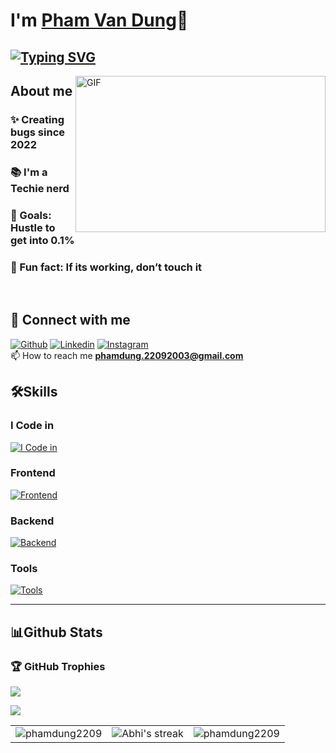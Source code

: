 # I'm [Pham Van Dung](https://github.com/phamdung2209)👋

## [![Typing SVG](https://readme-typing-svg.demolab.com?font=Fira+Code&pause=1000&width=435&lines=I'm+a+Full+Stack+Web+Developer;I'm+a+Techie+Nerd)](https://git.io/typing-svg)



<img align="right" height="250" width="400" alt="GIF" src="https://firebasestorage.googleapis.com/v0/b/storage-2a9f1.appspot.com/o/github-readme-img%2Fgiphy.gif?alt=media&token=e92f9416-8187-4ffa-a38c-47842be32451"/>

## About me
### ✨ Creating bugs since 2022
### 📚 I'm a Techie nerd
### 🎯 Goals: Hustle to get into 0.1%
### 🎲 Fun fact: If its working, don’t touch it

<br>

## 🚀 Connect with me
[![Github](https://skillicons.dev/icons?i=github)](https://github.com/phamdung2209)
[![Linkedin](https://skillicons.dev/icons?i=linkedin)](https://www.linkedin.com/in/phamdung2209/)
[![Instagram](https://skillicons.dev/icons?i=instagram)](https://www.instagram.com/phamdung.22092003)
<br>
📫 How to reach me **phamdung.22092003@gmail.com**

## 🛠️Skills
### I Code in

[![I Code in](https://skillicons.dev/icons?i=js,php,cs,java)](https://github.com/phamdung2209)


### Frontend
[![Frontend](https://skillicons.dev/icons?i=html,css,bootstrap,tailwind,js,react)](https://github.com/phamdung2209)

### Backend
[![Backend](https://skillicons.dev/icons?i=laravel,mysql,aws,gcp)](https://github.com/phamdung2209)

### Tools
[![Tools](https://skillicons.dev/icons?i=git,github,linux,docker,vscode,idea)](https://github.com/phamdung2209)

<hr>

## 📊Github Stats

<table>
  <tr>
    <td><img align="center" src="https://github-readme-stats.vercel.app/api?username=phamdung2209&show_icons=true&locale=en&theme=radical" alt="phamdung2209" /></td>
    <td><img align= "center" alt="Abhi's streak" src="https://github-readme-streak-stats.herokuapp.com/?user=phamdung2209&theme=radical"/></td>
    <td><img align="center" src="https://github-readme-stats.vercel.app/api/top-langs?username=phamdung2209&langs_count=10&show_icons=true&locale=en&theme=radical" alt="phamdung2209" /></td>
     
  </tr>


### 🏆 GitHub Trophies

![](https://github-profile-trophy.vercel.app/?username=phamdung2209&theme=radical&no-frame=false&no-bg=false&margin-w=4)

![](https://i.imgur.com/waxVImv.png)

<!-- 

<h2 align="center">
<img src="https://firebasestorage.googleapis.com/v0/b/storage-2a9f1.appspot.com/o/github-readme-img%2Fparty-parrot.gif?alt=media&token=27a30ea7-24f3-46db-97bd-69351d5411ea" width="31" height="31"/>
<img src="https://firebasestorage.googleapis.com/v0/b/storage-2a9f1.appspot.com/o/github-readme-img%2Fparty-parrot.gif?alt=media&token=27a30ea7-24f3-46db-97bd-69351d5411ea" width="31" height="31"/>
<img src="https://firebasestorage.googleapis.com/v0/b/storage-2a9f1.appspot.com/o/github-readme-img%2Fparty-parrot.gif?alt=media&token=27a30ea7-24f3-46db-97bd-69351d5411ea" width="31" height="31"/>
<img src="https://komarev.com/ghpvc/?username=phamdung2209&&style=round-square" align="center" />
<img src="https://firebasestorage.googleapis.com/v0/b/storage-2a9f1.appspot.com/o/github-readme-img%2Fparty-parrot-2.gif?alt=media&token=4d7be19e-492c-4f18-9ea2-3773989b2721" width="31" height="31"/>
<img src="https://firebasestorage.googleapis.com/v0/b/storage-2a9f1.appspot.com/o/github-readme-img%2Fparty-parrot-2.gif?alt=media&token=4d7be19e-492c-4f18-9ea2-3773989b2721" width="31" height="31"/>
<img src="https://firebasestorage.googleapis.com/v0/b/storage-2a9f1.appspot.com/o/github-readme-img%2Fparty-parrot-2.gif?alt=media&token=4d7be19e-492c-4f18-9ea2-3773989b2721" width="31" height="31"/>
</h2>


## 🏆 GitHub Trophies
![](https://github-profile-trophy.vercel.app/?username=phamdung2209&theme=dracula&no-frame=false&no-bg=false&margin-w=4) 

[![@Abhi's Holopin board](https://holopin.me/phamdung2209)](https://holopin.io/@keshavop)

-->

